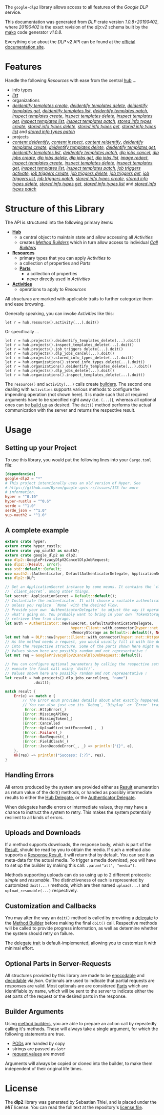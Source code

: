 <!---
DO NOT EDIT !
This file was generated automatically from 'src/mako/api/README.md.mako'
DO NOT EDIT !
-->
The `google-dlp2` library allows access to all features of the *Google DLP* service.

This documentation was generated from *DLP* crate version *1.0.8+20190402*, where *20190402* is the exact revision of the *dlp:v2* schema built by the [mako](http://www.makotemplates.org/) code generator *v1.0.8*.

Everything else about the *DLP* *v2* API can be found at the
[official documentation site](https://cloud.google.com/dlp/docs/).
# Features

Handle the following *Resources* with ease from the central [hub](https://docs.rs/google-dlp2/1.0.8+20190402/google_dlp2/struct.DLP.html) ... 

* info types
 * [*list*](https://docs.rs/google-dlp2/1.0.8+20190402/google_dlp2/struct.InfoTypeListCall.html)
* organizations
 * [*deidentify templates create*](https://docs.rs/google-dlp2/1.0.8+20190402/google_dlp2/struct.OrganizationDeidentifyTemplateCreateCall.html), [*deidentify templates delete*](https://docs.rs/google-dlp2/1.0.8+20190402/google_dlp2/struct.OrganizationDeidentifyTemplateDeleteCall.html), [*deidentify templates get*](https://docs.rs/google-dlp2/1.0.8+20190402/google_dlp2/struct.OrganizationDeidentifyTemplateGetCall.html), [*deidentify templates list*](https://docs.rs/google-dlp2/1.0.8+20190402/google_dlp2/struct.OrganizationDeidentifyTemplateListCall.html), [*deidentify templates patch*](https://docs.rs/google-dlp2/1.0.8+20190402/google_dlp2/struct.OrganizationDeidentifyTemplatePatchCall.html), [*inspect templates create*](https://docs.rs/google-dlp2/1.0.8+20190402/google_dlp2/struct.OrganizationInspectTemplateCreateCall.html), [*inspect templates delete*](https://docs.rs/google-dlp2/1.0.8+20190402/google_dlp2/struct.OrganizationInspectTemplateDeleteCall.html), [*inspect templates get*](https://docs.rs/google-dlp2/1.0.8+20190402/google_dlp2/struct.OrganizationInspectTemplateGetCall.html), [*inspect templates list*](https://docs.rs/google-dlp2/1.0.8+20190402/google_dlp2/struct.OrganizationInspectTemplateListCall.html), [*inspect templates patch*](https://docs.rs/google-dlp2/1.0.8+20190402/google_dlp2/struct.OrganizationInspectTemplatePatchCall.html), [*stored info types create*](https://docs.rs/google-dlp2/1.0.8+20190402/google_dlp2/struct.OrganizationStoredInfoTypeCreateCall.html), [*stored info types delete*](https://docs.rs/google-dlp2/1.0.8+20190402/google_dlp2/struct.OrganizationStoredInfoTypeDeleteCall.html), [*stored info types get*](https://docs.rs/google-dlp2/1.0.8+20190402/google_dlp2/struct.OrganizationStoredInfoTypeGetCall.html), [*stored info types list*](https://docs.rs/google-dlp2/1.0.8+20190402/google_dlp2/struct.OrganizationStoredInfoTypeListCall.html) and [*stored info types patch*](https://docs.rs/google-dlp2/1.0.8+20190402/google_dlp2/struct.OrganizationStoredInfoTypePatchCall.html)
* projects
 * [*content deidentify*](https://docs.rs/google-dlp2/1.0.8+20190402/google_dlp2/struct.ProjectContentDeidentifyCall.html), [*content inspect*](https://docs.rs/google-dlp2/1.0.8+20190402/google_dlp2/struct.ProjectContentInspectCall.html), [*content reidentify*](https://docs.rs/google-dlp2/1.0.8+20190402/google_dlp2/struct.ProjectContentReidentifyCall.html), [*deidentify templates create*](https://docs.rs/google-dlp2/1.0.8+20190402/google_dlp2/struct.ProjectDeidentifyTemplateCreateCall.html), [*deidentify templates delete*](https://docs.rs/google-dlp2/1.0.8+20190402/google_dlp2/struct.ProjectDeidentifyTemplateDeleteCall.html), [*deidentify templates get*](https://docs.rs/google-dlp2/1.0.8+20190402/google_dlp2/struct.ProjectDeidentifyTemplateGetCall.html), [*deidentify templates list*](https://docs.rs/google-dlp2/1.0.8+20190402/google_dlp2/struct.ProjectDeidentifyTemplateListCall.html), [*deidentify templates patch*](https://docs.rs/google-dlp2/1.0.8+20190402/google_dlp2/struct.ProjectDeidentifyTemplatePatchCall.html), [*dlp jobs cancel*](https://docs.rs/google-dlp2/1.0.8+20190402/google_dlp2/struct.ProjectDlpJobCancelCall.html), [*dlp jobs create*](https://docs.rs/google-dlp2/1.0.8+20190402/google_dlp2/struct.ProjectDlpJobCreateCall.html), [*dlp jobs delete*](https://docs.rs/google-dlp2/1.0.8+20190402/google_dlp2/struct.ProjectDlpJobDeleteCall.html), [*dlp jobs get*](https://docs.rs/google-dlp2/1.0.8+20190402/google_dlp2/struct.ProjectDlpJobGetCall.html), [*dlp jobs list*](https://docs.rs/google-dlp2/1.0.8+20190402/google_dlp2/struct.ProjectDlpJobListCall.html), [*image redact*](https://docs.rs/google-dlp2/1.0.8+20190402/google_dlp2/struct.ProjectImageRedactCall.html), [*inspect templates create*](https://docs.rs/google-dlp2/1.0.8+20190402/google_dlp2/struct.ProjectInspectTemplateCreateCall.html), [*inspect templates delete*](https://docs.rs/google-dlp2/1.0.8+20190402/google_dlp2/struct.ProjectInspectTemplateDeleteCall.html), [*inspect templates get*](https://docs.rs/google-dlp2/1.0.8+20190402/google_dlp2/struct.ProjectInspectTemplateGetCall.html), [*inspect templates list*](https://docs.rs/google-dlp2/1.0.8+20190402/google_dlp2/struct.ProjectInspectTemplateListCall.html), [*inspect templates patch*](https://docs.rs/google-dlp2/1.0.8+20190402/google_dlp2/struct.ProjectInspectTemplatePatchCall.html), [*job triggers activate*](https://docs.rs/google-dlp2/1.0.8+20190402/google_dlp2/struct.ProjectJobTriggerActivateCall.html), [*job triggers create*](https://docs.rs/google-dlp2/1.0.8+20190402/google_dlp2/struct.ProjectJobTriggerCreateCall.html), [*job triggers delete*](https://docs.rs/google-dlp2/1.0.8+20190402/google_dlp2/struct.ProjectJobTriggerDeleteCall.html), [*job triggers get*](https://docs.rs/google-dlp2/1.0.8+20190402/google_dlp2/struct.ProjectJobTriggerGetCall.html), [*job triggers list*](https://docs.rs/google-dlp2/1.0.8+20190402/google_dlp2/struct.ProjectJobTriggerListCall.html), [*job triggers patch*](https://docs.rs/google-dlp2/1.0.8+20190402/google_dlp2/struct.ProjectJobTriggerPatchCall.html), [*stored info types create*](https://docs.rs/google-dlp2/1.0.8+20190402/google_dlp2/struct.ProjectStoredInfoTypeCreateCall.html), [*stored info types delete*](https://docs.rs/google-dlp2/1.0.8+20190402/google_dlp2/struct.ProjectStoredInfoTypeDeleteCall.html), [*stored info types get*](https://docs.rs/google-dlp2/1.0.8+20190402/google_dlp2/struct.ProjectStoredInfoTypeGetCall.html), [*stored info types list*](https://docs.rs/google-dlp2/1.0.8+20190402/google_dlp2/struct.ProjectStoredInfoTypeListCall.html) and [*stored info types patch*](https://docs.rs/google-dlp2/1.0.8+20190402/google_dlp2/struct.ProjectStoredInfoTypePatchCall.html)




# Structure of this Library

The API is structured into the following primary items:

* **[Hub](https://docs.rs/google-dlp2/1.0.8+20190402/google_dlp2/struct.DLP.html)**
    * a central object to maintain state and allow accessing all *Activities*
    * creates [*Method Builders*](https://docs.rs/google-dlp2/1.0.8+20190402/google_dlp2/trait.MethodsBuilder.html) which in turn
      allow access to individual [*Call Builders*](https://docs.rs/google-dlp2/1.0.8+20190402/google_dlp2/trait.CallBuilder.html)
* **[Resources](https://docs.rs/google-dlp2/1.0.8+20190402/google_dlp2/trait.Resource.html)**
    * primary types that you can apply *Activities* to
    * a collection of properties and *Parts*
    * **[Parts](https://docs.rs/google-dlp2/1.0.8+20190402/google_dlp2/trait.Part.html)**
        * a collection of properties
        * never directly used in *Activities*
* **[Activities](https://docs.rs/google-dlp2/1.0.8+20190402/google_dlp2/trait.CallBuilder.html)**
    * operations to apply to *Resources*

All *structures* are marked with applicable traits to further categorize them and ease browsing.

Generally speaking, you can invoke *Activities* like this:

```Rust,ignore
let r = hub.resource().activity(...).doit()
```

Or specifically ...

```ignore
let r = hub.projects().deidentify_templates_delete(...).doit()
let r = hub.projects().inspect_templates_delete(...).doit()
let r = hub.projects().job_triggers_delete(...).doit()
let r = hub.projects().dlp_jobs_cancel(...).doit()
let r = hub.projects().stored_info_types_delete(...).doit()
let r = hub.organizations().stored_info_types_delete(...).doit()
let r = hub.organizations().deidentify_templates_delete(...).doit()
let r = hub.projects().dlp_jobs_delete(...).doit()
let r = hub.organizations().inspect_templates_delete(...).doit()
```

The `resource()` and `activity(...)` calls create [builders][builder-pattern]. The second one dealing with `Activities` 
supports various methods to configure the impending operation (not shown here). It is made such that all required arguments have to be 
specified right away (i.e. `(...)`), whereas all optional ones can be [build up][builder-pattern] as desired.
The `doit()` method performs the actual communication with the server and returns the respective result.

# Usage

## Setting up your Project

To use this library, you would put the following lines into your `Cargo.toml` file:

```toml
[dependencies]
google-dlp2 = "*"
# This project intentionally uses an old version of Hyper. See
# https://github.com/Byron/google-apis-rs/issues/173 for more
# information.
hyper = "^0.10"
hyper-rustls = "^0.6"
serde = "^1.0"
serde_json = "^1.0"
yup-oauth2 = "^1.0"
```

## A complete example

```Rust
extern crate hyper;
extern crate hyper_rustls;
extern crate yup_oauth2 as oauth2;
extern crate google_dlp2 as dlp2;
use dlp2::GooglePrivacyDlpV2CancelDlpJobRequest;
use dlp2::{Result, Error};
use std::default::Default;
use oauth2::{Authenticator, DefaultAuthenticatorDelegate, ApplicationSecret, MemoryStorage};
use dlp2::DLP;

// Get an ApplicationSecret instance by some means. It contains the `client_id` and 
// `client_secret`, among other things.
let secret: ApplicationSecret = Default::default();
// Instantiate the authenticator. It will choose a suitable authentication flow for you, 
// unless you replace  `None` with the desired Flow.
// Provide your own `AuthenticatorDelegate` to adjust the way it operates and get feedback about 
// what's going on. You probably want to bring in your own `TokenStorage` to persist tokens and
// retrieve them from storage.
let auth = Authenticator::new(&secret, DefaultAuthenticatorDelegate,
                              hyper::Client::with_connector(hyper::net::HttpsConnector::new(hyper_rustls::TlsClient::new())),
                              <MemoryStorage as Default>::default(), None);
let mut hub = DLP::new(hyper::Client::with_connector(hyper::net::HttpsConnector::new(hyper_rustls::TlsClient::new())), auth);
// As the method needs a request, you would usually fill it with the desired information
// into the respective structure. Some of the parts shown here might not be applicable !
// Values shown here are possibly random and not representative !
let mut req = GooglePrivacyDlpV2CancelDlpJobRequest::default();

// You can configure optional parameters by calling the respective setters at will, and
// execute the final call using `doit()`.
// Values shown here are possibly random and not representative !
let result = hub.projects().dlp_jobs_cancel(req, "name")
             .doit();

match result {
    Err(e) => match e {
        // The Error enum provides details about what exactly happened.
        // You can also just use its `Debug`, `Display` or `Error` traits
         Error::HttpError(_)
        |Error::MissingAPIKey
        |Error::MissingToken(_)
        |Error::Cancelled
        |Error::UploadSizeLimitExceeded(_, _)
        |Error::Failure(_)
        |Error::BadRequest(_)
        |Error::FieldClash(_)
        |Error::JsonDecodeError(_, _) => println!("{}", e),
    },
    Ok(res) => println!("Success: {:?}", res),
}

```
## Handling Errors

All errors produced by the system are provided either as [Result](https://docs.rs/google-dlp2/1.0.8+20190402/google_dlp2/enum.Result.html) enumeration as return value of 
the doit() methods, or handed as possibly intermediate results to either the 
[Hub Delegate](https://docs.rs/google-dlp2/1.0.8+20190402/google_dlp2/trait.Delegate.html), or the [Authenticator Delegate](https://docs.rs/yup-oauth2/*/yup_oauth2/trait.AuthenticatorDelegate.html).

When delegates handle errors or intermediate values, they may have a chance to instruct the system to retry. This 
makes the system potentially resilient to all kinds of errors.

## Uploads and Downloads
If a method supports downloads, the response body, which is part of the [Result](https://docs.rs/google-dlp2/1.0.8+20190402/google_dlp2/enum.Result.html), should be
read by you to obtain the media.
If such a method also supports a [Response Result](https://docs.rs/google-dlp2/1.0.8+20190402/google_dlp2/trait.ResponseResult.html), it will return that by default.
You can see it as meta-data for the actual media. To trigger a media download, you will have to set up the builder by making
this call: `.param("alt", "media")`.

Methods supporting uploads can do so using up to 2 different protocols: 
*simple* and *resumable*. The distinctiveness of each is represented by customized 
`doit(...)` methods, which are then named `upload(...)` and `upload_resumable(...)` respectively.

## Customization and Callbacks

You may alter the way an `doit()` method is called by providing a [delegate](https://docs.rs/google-dlp2/1.0.8+20190402/google_dlp2/trait.Delegate.html) to the 
[Method Builder](https://docs.rs/google-dlp2/1.0.8+20190402/google_dlp2/trait.CallBuilder.html) before making the final `doit()` call. 
Respective methods will be called to provide progress information, as well as determine whether the system should 
retry on failure.

The [delegate trait](https://docs.rs/google-dlp2/1.0.8+20190402/google_dlp2/trait.Delegate.html) is default-implemented, allowing you to customize it with minimal effort.

## Optional Parts in Server-Requests

All structures provided by this library are made to be [enocodable](https://docs.rs/google-dlp2/1.0.8+20190402/google_dlp2/trait.RequestValue.html) and 
[decodable](https://docs.rs/google-dlp2/1.0.8+20190402/google_dlp2/trait.ResponseResult.html) via *json*. Optionals are used to indicate that partial requests are responses 
are valid.
Most optionals are are considered [Parts](https://docs.rs/google-dlp2/1.0.8+20190402/google_dlp2/trait.Part.html) which are identifiable by name, which will be sent to 
the server to indicate either the set parts of the request or the desired parts in the response.

## Builder Arguments

Using [method builders](https://docs.rs/google-dlp2/1.0.8+20190402/google_dlp2/trait.CallBuilder.html), you are able to prepare an action call by repeatedly calling it's methods.
These will always take a single argument, for which the following statements are true.

* [PODs][wiki-pod] are handed by copy
* strings are passed as `&str`
* [request values](https://docs.rs/google-dlp2/1.0.8+20190402/google_dlp2/trait.RequestValue.html) are moved

Arguments will always be copied or cloned into the builder, to make them independent of their original life times.

[wiki-pod]: http://en.wikipedia.org/wiki/Plain_old_data_structure
[builder-pattern]: http://en.wikipedia.org/wiki/Builder_pattern
[google-go-api]: https://github.com/google/google-api-go-client

# License
The **dlp2** library was generated by Sebastian Thiel, and is placed 
under the *MIT* license.
You can read the full text at the repository's [license file][repo-license].

[repo-license]: https://github.com/Byron/google-apis-rsblob/master/LICENSE.md
